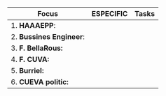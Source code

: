 
| **Focus**                 | ESPECIFIC | Tasks |
| ------------------------- | --------- | ----- |
| 1. **HAAAEPP**:           |           |       |
| 2. **Bussines Engineer**: |           |       |
| 3. **F. BellaRous:**      |           |       |
| 4. **F. CUVA:**           |           |       |
| 5. **Burriel:**           |           |       |
| 6. **CUEVA politic:**     |           |       |
